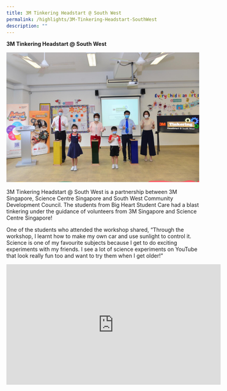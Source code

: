 ```yaml
---
title: 3M Tinkering Headstart @ South West
permalink: /highlights/3M-Tinkering-Headstart-SouthWest
description: ""
---
```

**3M Tinkering Headstart @ South West**

![3M](/images/Highlights/3M%20hr.jpg)

3M Tinkering Headstart @ South West is a partnership between 3M Singapore, Science Centre Singapore and South West Community Development Council. The students from Big Heart Student Care had a blast tinkering under the guidance of volunteers from 3M Singapore and Science Centre Singapore!

One of the students who attended the workshop shared, “Through the workshop, I learnt how to make my own car and use sunlight to control it. Science is one of my favourite subjects because I get to do exciting experiments with my friends. I see a lot of science experiments on YouTube that look really fun too and want to try them when I get older!” 

<iframe width="560" height="315" src="https://www.youtube.com/embed/Rbq3Nk9WIwE" title="YouTube video player" frameborder="0" allow="accelerometer; autoplay; clipboard-write; encrypted-media; gyroscope; picture-in-picture" allowfullscreen></iframe>